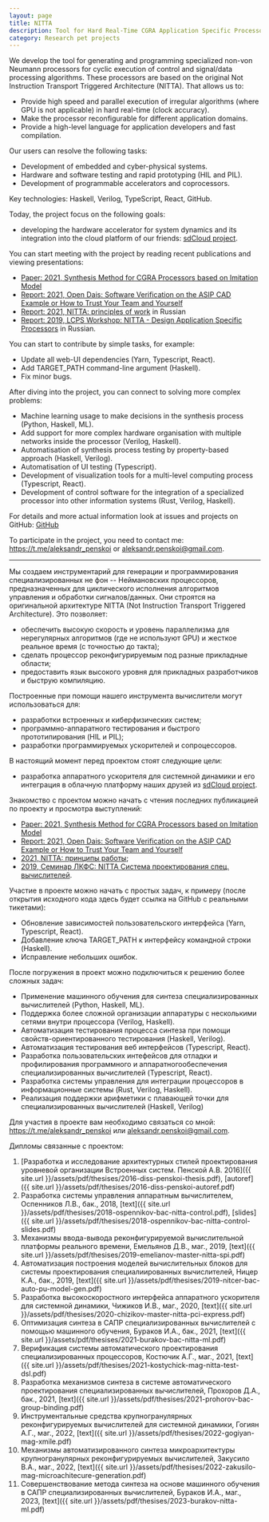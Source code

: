 ```yaml
---
layout: page
title: NITTA
description: Tool for Hard Real-Time CGRA Application Specific Processors
category: Research pet projects
---
```


We develop the tool for generating and programming specialized non-von Neumann processors for cyclic execution of control and signal/data processing algorithms. These processors are based on the original Not Instruction Transport Triggered Architecture (NITTA). That allows us to:

- Provide high speed and parallel execution of irregular algorithms (where GPU is not applicable) in hard real-time (clock accuracy).
- Make the processor reconfigurable for different application domains.
- Provide a high-level language for application developers and fast compilation.

Our users can resolve the following tasks:

- Development of embedded and cyber-physical systems.
- Hardware and software testing and rapid prototyping (HIL and PIL).
- Development of programmable accelerators and coprocessors.

Key technologies: Haskell, Verilog, TypeScript, React, GitHub.

Today, the project focus on the following goals:

- developing the hardware accelerator for system dynamics and its integration into the cloud platform of our friends: [sdCloud project](https://sdcloud.io).

You can start meeting with the project by reading recent publications and viewing presentations:
- [Paper: 2021, Synthesis Method for CGRA Processors based on Imitation Model](https://www.researchgate.net/publication/350871215_Synthesis_Method_for_CGRA_Processors_based_on_Imitation_Model)
- [Report: 2021, Open Dais: Software Verification on the ASIP CAD Example or How to Trust Your Team and Yourself](https://ryukzak.github.io/2021/04/29/software-verification-on-CAD-example.html)
- [Report: 2021, NITTA: principles of work](https://ryukzak.github.io/2021/02/03/nitta-internals.html) in Russian
- [Report: 2019, LCPS Workshop: NITTA - Design Application Specific Processors](https://disk.yandex.ru/i/nllkSLEIzmf7GA) in Russian.

You can start to contribute by simple tasks, for example:

- Update all web-UI dependencies (Yarn, Typescript, React).
- Add TARGET_PATH command-line argument (Haskell).
- Fix minor bugs.

After diving into the project, you can connect to solving more complex problems:

- Machine learning usage to make decisions in the synthesis process (Python, Haskell, ML).
- Add support for more complex hardware organisation with multiple networks inside the processor (Verilog, Haskell).
- Automatisation of synthesis process testing by property-based approach (Haskell, Verilog).
- Automatisation of UI testing (Typescript).
- Development of visualization tools for a multi-level computing process (Typescript, React).
- Development of control software for the integration of a specialized processor into other information systems (Rust, Verilog, Haskell).

For details and more actual information look at issues and projects on GitHub: [GitHub](https://github.com/ryukzak/nitta)

To participate in the project, you need to contact me: <https://t.me/aleksandr_penskoi> or <aleksandr.penskoi@gmail.com>.

---

Мы создаем инструментарий для генерации и программирования специализированных не фон -- Неймановских процессоров, предназначенных для циклического исполнения алгоритмов управления и обработки сигналов/данных. Они строятся на оригинальной архитектуре NITTA (Not Instruction Transport Triggered Architecture). Это позволяет:

- обеспечить высокую скорость и уровень параллелизма для нерегулярных алгоритмов (где не используют GPU) и жесткое реальное время (с точностью до такта);
- сделать процессор реконфигурируемым под разные прикладные области;
- предоставить язык высокого уровня для прикладных разработчиков и быструю компиляцию.

Построенные при помощи нашего инструмента вычислители могут использоваться для:

- разработки встроенных и киберфизических систем;
- программно-аппаратного тестирования и быстрого прототипирования (HIL и PIL);
- разработки программируемых ускорителей и сопроцессоров.

В настоящий момент перед проектом стоят следующие цели:

- разработка аппаратного ускорителя для системной динамики и его интеграция в облачную платформу наших друзей из [sdCloud project](https://sdcloud.io).

Знакомство с проектом можно начать с чтения последних публикацией по проекту и просмотра выступлений:
- [Paper: 2021, Synthesis Method for CGRA Processors based on Imitation Model](https://www.researchgate.net/publication/350871215_Synthesis_Method_for_CGRA_Processors_based_on_Imitation_Model)
- [Report: 2021, Open Dais: Software Verification on the ASIP CAD Example or How to Trust Your Team and Yourself](https://ryukzak.github.io/2021/04/29/software-verification-on-CAD-example.html)
- [2021, NITTA: принципы работы](https://ryukzak.github.io/2021/02/03/nitta-internals.html);
- [2019, Семинар ЛКФС: NITTA Система проектирования спец. вычислителей](https://disk.yandex.ru/i/nllkSLEIzmf7GA).

Участие в проекте можно начать с простых задач, к примеру (после открытия исходного кода здесь будет ссылка на GitHub с реальными тикетами):

- Обновление зависимостей пользовательского интерфейса (Yarn, Typescript, React).
- Добавление ключа TARGET_PATH к интерфейсу командной строки (Haskell).
- Исправление небольших ошибок.

После погружения в проект можно подключиться к решению более сложных задач:

- Применение машинного обучения для синтеза специализированных вычислителей (Python, Haskell, ML).
- Поддержка более сложной организации аппаратуры с несколькими сетями внутри процессора (Verilog, Haskell).
- Автоматизация тестирования процесса синтеза при помощи свойств-ориентированного тестирования (Haskell, Verilog).
- Автоматизация тестирования веб интерфейсов (Typescript, React).
- Разработка пользовательских интефейсов для отладки и профилирования программного и аппаратногообеспечения  специализированных вычислителей (Typescript, React).
- Разработка системы управления для интеграции процессоров в информационные системы (Rust, Verilog, Haskell).
- Реализация поддержки арифметики с плавающей точки для специализированных вычислителей (Haskell, Verilog)

Для участия в проекте вам необходимо связаться со мной: <https://t.me/aleksandr_penskoi> или <aleksandr.penskoi@gmail.com>.

Дипломы связанные с проектом:

1. [Разработка и исследование архитектурных стилей проектирования уровневой организации Встроенных систем. Пенской А.В. 2016]({{ site.url }}/assets/pdf/thesises/2016-diss-penskoi-thesis.pdf), [autoref]({{ site.url }}/assets/pdf/thesises/2016-diss-penskoi-autoref.pdf)
1. Разработка системы управления аппаратным вычислителем, Оспенников Л.В., бак., 2018, [text]({{ site.url }}/assets/pdf/thesises/2018-ospennikov-bac-nitta-control.pdf), [slides]({{ site.url }}/assets/pdf/thesises/2018-ospennikov-bac-nitta-control-slides.pdf)
1. Механизмы ввода-вывода реконфигурируемой вычислительной платформы реального времени, Емельянов Д.В., маг., 2019, [text]({{ site.url }}/assets/pdf/thesises/2019-emelianov-master-nitta-spi.pdf)
1. Автоматизация построения моделей вычислительных блоков для системы проектирования специалиированных вычислителей, Ницер  К.А., бак., 2019, [text]({{ site.url }}/assets/pdf/thesises/2019-nitcer-bac-auto-pu-model-gen.pdf)
1. Разработка высокоскоростного интерфейса аппаратного ускорителя для системной динамики, Чижиков И.В., маг., 2020, [text]({{ site.url }}/assets/pdf/thesises/2020-chizikov-master-nitta-pci-express.pdf)
1. Оптимизация синтеза в САПР специализированных вычислителей с помощью машинного обучения, Бураков И.А., бак., 2021, [text]({{ site.url }}/assets/pdf/thesises/2021-burakov-bac-nitta-ml.pdf)
1. Верификация системы автоматического проектирования специализированных процессоров, Костючик А.Г., маг., 2021, [text]({{ site.url }}/assets/pdf/thesises/2021-kostychick-mag-nitta-test-dsl.pdf)
1. Разработка механизмов синтеза в системе автоматического проектирования специализированных вычислителей, Прохоров Д.А., бак., 2021, [text]({{ site.url }}/assets/pdf/thesises/2021-prohorov-bac-group-binding.pdf)
1. Инструментальные средства крупногранулярных реконфигурируемых вычислителей для системной динамики, Гогиян А.Г., маг., 2022, [text]({{ site.url }}/assets/pdf/thesises/2022-gogiyan-mag-xmile.pdf)
1. Механизмы автоматизированного синтеза микроархитектуры крупногранулярных реконфигурируемых вычислителей, Закусило В.А., маг., 2022, [text]({{ site.url }}/assets/pdf/thesises/2022-zakusilo-mag-microachitecure-generation.pdf)
1. Совершенствование метода синтеза на основе машинного обучения в САПР
специализированных вычислителей, Бураков И.А., маг., 2023, [text]({{ site.url }}/assets/pdf/thesises/2023-burakov-nitta-ml.pdf)
